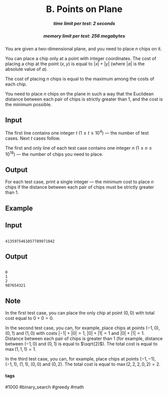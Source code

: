 <h1 style='text-align: center;'> B. Points on Plane</h1>

<h5 style='text-align: center;'>time limit per test: 2 seconds</h5>
<h5 style='text-align: center;'>memory limit per test: 256 megabytes</h5>

You are given a two-dimensional plane, and you need to place $n$ chips on it. 

You can place a chip only at a point with integer coordinates. The cost of placing a chip at the point $(x, y)$ is equal to $|x| + |y|$ (where $|a|$ is the absolute value of $a$).

The cost of placing $n$ chips is equal to the maximum among the costs of each chip.

You need to place $n$ chips on the plane in such a way that the Euclidean distance between each pair of chips is strictly greater than $1$, and the cost is the minimum possible.

## Input

The first line contains one integer $t$ ($1 \le t \le 10^4$) — the number of test cases. Next $t$ cases follow.

The first and only line of each test case contains one integer $n$ ($1 \le n \le 10^{18}$) — the number of chips you need to place.

## Output

For each test case, print a single integer — the minimum cost to place $n$ chips if the distance between each pair of chips must be strictly greater than $1$.

## Example

## Input


```

4135975461057789971042
```
## Output


```

0
1
2
987654321

```
## Note

In the first test case, you can place the only chip at point $(0, 0)$ with total cost equal to $0 + 0 = 0$.

In the second test case, you can, for example, place chips at points $(-1, 0)$, $(0, 1)$ and $(1, 0)$ with costs $|-1| + |0| = 1$, $|0| + |1| = 1$ and $|0| + |1| = 1$. Distance between each pair of chips is greater than $1$ (for example, distance between $(-1, 0)$ and $(0, 1)$ is equal to $\sqrt{2}$). The total cost is equal to $\max(1, 1, 1) = 1$.

In the third test case, you can, for example, place chips at points $(-1, -1)$, $(-1, 1)$, $(1, 1)$, $(0, 0)$ and $(0, 2)$. The total cost is equal to $\max(2, 2, 2, 0, 2) = 2$.



#### tags 

#1000 #binary_search #greedy #math 